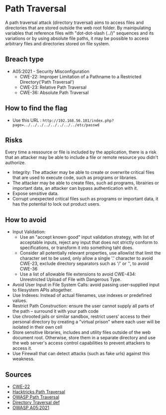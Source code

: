 # Path Traversal

A path traversal attack (directory traversal) aims to access files and directories that are stored outside the web root folder. By mainipulating variables that reference files with "dot-dot-slash (../)" sequences and its variations or by using absolute file paths, it may be possible to access arbitrary files and directories stored on file system.

## Breach type
* A05:2021 - Security Misconfiguration
    * CWE-22: Improper Limitation of a Pathname to a Restricted Directory('Path Traversal')
    * CWE-23: Relative Path Traversal
    * CWE-36: Absolute Path Traversal

## How to find the flag

* Use this URL : `http://192.168.56.101/index.php?page=../../../../../../../../etc/passwd`

## Risks

Every time a ressource or file is included by the application, there is a risk that an attacker may be able to include a file or remote resource you didn't authorize.
* Integrity: The attacker may be able to create or overwrite critical files that are used to execute code, such as programs or libraries.
* The attacker may be able to create files, such ad programs, librairies or important data, an attacker can bypass authentication with it.
* Expose sensitive data.
* Corrupt unexpected critical files such as programs or important data, it has the potential to lock out product users. 

## How to avoid

* Input Validation:
    * Use an "accept known good" input validation strategy, with list of acceptable inputs, reject any input that does not strictly conform to specifications, or transform it into something taht does.
    * Consider all potentially relevant properties, use allowlist that limit the character set to be used, only allow a single '.' character to avoid CWE-23, exclude directory separators such as '/' or '\', to avoid CWE-36 
    * Use a list of allowable file extensions to avoid CWE-434: Unrestricted Upload of File with Dangerous Type.
* Avoid User Input in File System Calls: avoid passing user-supplied input to filesystem APIs altogether.
* Use Indexes: Instead of actual filenames, use indexes or predefined values.
* Restrict Path Construction: ensure the user cannot supply all parts of the path – surround it with your path code 
* Use chrooted jails or similar sandbox, restrict users' access to their personal directory by creating a "virtual prison" where each user will be isolated in their own cell
* Store sensitive libraries, includes and utility files outside of the web document root. Otherwise, store them in a separate directory and use the web server's access control capabilities to prevent attackers to access it.
* Use Firewall that can detect attacks (such as fake urls) against this weakness.

## Sources
* [CWE-22](https://cwe.mitre.org/data/definitions/22.html)
* [Hacktricks Path Traversal](https://book.hacktricks.xyz/pentesting-web/file-inclusion)
* [OWASP Path Traversal](https://owasp.org/www-community/attacks/Path_Traversal)
* [Directory Traversal def](https://github.com/JahTheTrueGod/Directory-Traversal-Cheat-Sheet)
* [OWASP A05:2021](https://owasp.org/Top10/A05_2021-Security_Misconfiguration/)